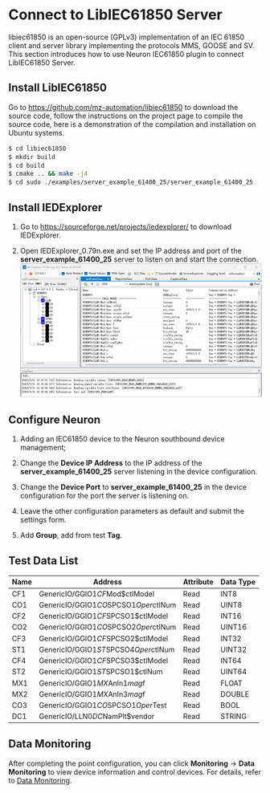 # Connect to LibIEC61850 Server

libiec61850 is an open-source (GPLv3) implementation of an IEC 61850 client and server library implementing the protocols MMS, GOOSE and SV. This section introduces how to use Neuron IEC61850 plugin to connect LibIEC61850 Server.

## Install LibIEC61850

Go to https://github.com/mz-automation/libiec61850 to download the source code, follow the instructions on the project page to compile the source code, here is a demonstration of the compilation and installation on Ubuntu systems.

```sh
$ cd libiec61850
$ mkdir build
$ cd build
$ cmake .. && make -j4
$ cd sudo ./examples/server_example_61400_25/server_example_61400_25
```

## Install IEDExplorer

1. Go to https://sourceforge.net/projects/iedexplorer/ to download IEDExplorer.

2. Open IEDExplorer_0.79n.exe and set the IP address and port of the **server_example_61400_25** server to listen on and start the connection.
![libiec61850_1](./assets/libiec61850_1.jpg)

## Configure Neuron

1. Adding an IEC61850 device to the Neuron southbound device management;

2. Change the **Device IP Address** to the IP address of the **server_example_61400_25** server listening in the device configuration.

3. Change the **Device Port** to **server_example_61400_25** in the device configuration for the port the server is listening on.

4. Leave the other configuration parameters as default and submit the settings form.

6. Add **Group**, add from test **Tag**.

## Test Data List

| Name | Address                                 | Attribute | Data Type  |
| ---- | ------------------------------------- | ---- | ------ |
| CF1  | GenericIO/GGIO1$CF$Mod$ctlModel       | Read | INT8   |
| CO1  | GenericIO/GGIO1$CO$SPCSO1$Oper$ctlNum | Read | UINT8  |
| CF2  | GenericIO/GGIO1$CF$SPCSO1$ctlModel    | Read | INT16  |
| CO2  | GenericIO/GGIO1$CO$SPCSO2$Oper$ctlNum | Read | UINT16 |
| CF3  | GenericIO/GGIO1$CF$SPCSO2$ctlModel    | Read | INT32  |
| ST1  | GenericIO/GGIO1$ST$SPCSO4$Oper$ctlNum | Read | UINT32 |
| CF4  | GenericIO/GGIO1$CF$SPCSO3$ctlModel    | Read | INT64  |
| ST2  | GenericIO/GGIO1$ST$SPCSO1$ctlNum      | Read | UINT64 |
| MX1  | GenericIO/GGIO1$MX$AnIn1$mag$f        | Read | FLOAT  |
| MX2  | GenericIO/GGIO1$MX$AnIn3$mag$f        | Read | DOUBLE |
| CO3  | GenericIO/GGIO1$CO$SPCSO1$Oper$Test   | Read | BOOL   |
| DC1  | GenericIO/LLN0$DC$NamPlt$vendor       | Read | STRING |

## Data Monitoring

After completing the point configuration, you can click **Monitoring** -> **Data Monitoring** to view device information and control devices. For details, refer to [Data Monitoring](../../../usage/monitoring.md).
